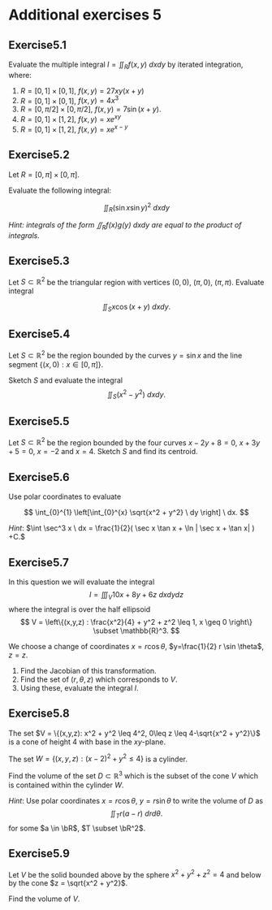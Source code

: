 # Additional exercises 5

<!--@include: notation.md-->


## Exercise

Evaluate the multiple integral $I = \iint_R f(x,y) \ dx dy$ by iterated integration, where:

1. $R = [0,1]\times [0,1]$, $f(x,y) = 27 xy(x+y)$
1. $R = [0,1]\times [0,1]$, $f(x,y) = 4x^3$
2. $R = [0,\pi/2]\times [0,\pi/2]$, $f(x,y) = 7 \sin(x+y)$.
3. $R = [0,1] \times [1,2]$, $f(x,y) = x e^{xy}$
4. $R = [0,1] \times [1,2]$, $f(x,y) = x e^{x-y}$

## Exercise

Let $R=[0,\pi]\times [0,\pi]$.

Evaluate the following  integral:

$$
    \iint_{R} {\left( \sin x  \sin y \right)}^2\ dx dy
$$


_Hint: integrals of the form $\iint_{R} f(x) g(y) \ dx dy$ are equal to the product of integrals._


## Exercise

Let $S\subset \mathbb{R}^2$ be the triangular region with vertices $(0,0)$,  $(\pi,0)$,  $(\pi,\pi)$.
Evaluate  integral

$$ \iint_{S} x \cos(x+y) \ dx dy . $$



## Exercise

Let  $S\subset \mathbb{R}^2$ be the region bounded by the curves $y=\sin x$ and the line segment $\{(x,0) : x\in [0,\pi] \}$.

Sketch $S$ and evaluate the integral
$$\iint_{S} (x^2 - y^2) \ dx dy .$$


## Exercise

Let  $S\subset \mathbb{R}^2$ be the region bounded by the four curves $x-2y+8=0,$ $x+3y+5 =0,$ $x=-2$ and $x=4$.
Sketch $S$ and find its centroid.

## Exercise

Use polar coordinates to evaluate

$$
    \int_{0}^{1}  \left[\int_{0}^{x} \sqrt{x^2 + y^2} \ dy  \right] \ dx.
$$


_Hint_: $\int \sec^3 x \ dx = \frac{1}{2}( \sec x \tan x + \ln | \sec x + \tan x| ) +C.$ 



## Exercise

In this question we will evaluate the integral
$$
    I = \iiint_{V} 10x + 8y + 6z \ dx dy dz
$$
where the integral is over the half ellipsoid
$$
    V = \left\{(x,y,z) : \frac{x^2}{4} + y^2 + z^2 \leq 1, x \geq 0  \right\}   \subset \mathbb{R}^3.
$$

We choose a change of coordinates $x = r \cos \theta$, $y=\frac{1}{2} r \sin \theta$, $z=z$.

1. Find the Jacobian of this transformation.
2. Find the set of $(r,\theta,z)$ which corresponds to $V$.
3. Using these, evaluate the integral $I$.


## Exercise

The set  $V = \{(x,y,z): x^2 + y^2 \leq 4^2, 0\leq z \leq 4-\sqrt{x^2 + y^2}\}$ is a cone of height $4$ with base in the $xy$-plane.

The set  $W = \{(x,y,z): (x-2)^2 + y^2 \leq 4\}$ is a cylinder.

Find the volume of the set $D \subset \mathbb{R}^3$ which is the subset of the cone $V$ which is contained within the cylinder $W$.

_Hint_: Use polar coordinates $x=r\cos \theta$, $y=r\sin \theta$ to write the volume of $D$ as 
$$
    \iint_{T} r( a -r) \ dr d\theta.
$$
for some $a \in \bR$, $T \subset \bR^2$.

## Exercise

Let $V$ be the solid bounded above by the sphere $x^2 + y^2 + z^2 = 4$
and below by the cone
$z = \sqrt{x^2 + y^2}$.

Find the volume of $V$.









<style scoped>
h1 {
    counter-reset: h2
}
h2:after {
    counter-increment: h2;
    content: "5." counter(h2) 
}
</style>
